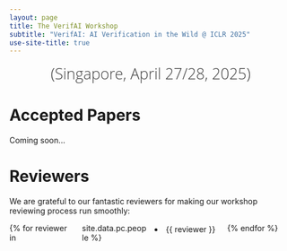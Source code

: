 ```yaml
---
layout: page
title: The VerifAI Workshop
subtitle: "VerifAI: AI Verification in the Wild @ ICLR 2025"
use-site-title: true
---
```

<div class="venue" style="font-size: 27px; display: block; font-family: 'Open Sans', 'Helvetica Neue', Helvetica, Arial, sans-serif; font-weight: 300; color: #404040; text-align: center;">
  (Singapore, April 27/28, 2025)
</div>

# Accepted Papers

Coming soon...

# Reviewers

We are grateful to our fantastic reviewers for making our workshop reviewing process run smoothly:

<div class="reviewers">
<ul>
{% for reviewer in site.data.pc.people %}
    <li>{{ reviewer }}</li>
{% endfor %}
</ul>
</div>

<style>
.reviewers ul {
    columns: 4;
    -webkit-columns: 4;
    -moz-columns: 4;
    list-style-position: inside;
    padding-left: 0;
}
.reviewers li {
    break-inside: avoid;
    page-break-inside: avoid;
    padding: 2px 0;
}
</style>